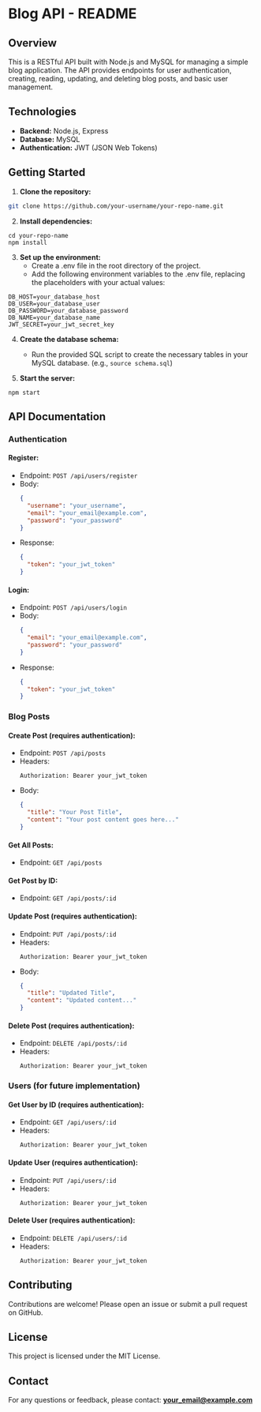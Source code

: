 # Blog API - README

## Overview

This is a RESTful API built with Node.js and MySQL for managing a simple blog application. The API provides endpoints for user authentication, creating, reading, updating, and deleting blog posts, and basic user management.

## Technologies

- **Backend:** Node.js, Express
- **Database:** MySQL
- **Authentication:** JWT (JSON Web Tokens)

## Getting Started

1. **Clone the repository:**

```bash
git clone https://github.com/your-username/your-repo-name.git
```

2. **Install dependencies:**

```
cd your-repo-name
npm install
```

3. **Set up the environment:**
   - Create a .env file in the root directory of the project.
   - Add the following environment variables to the .env file, replacing the placeholders with your actual values:

```
DB_HOST=your_database_host
DB_USER=your_database_user
DB_PASSWORD=your_database_password
DB_NAME=your_database_name
JWT_SECRET=your_jwt_secret_key
```

4. **Create the database schema:**
   - Run the provided SQL script to create the necessary tables in your MySQL database. (e.g., `source schema.sql`)

5. **Start the server:**

```
npm start
```

## API Documentation

### Authentication

#### Register:

- Endpoint: `POST /api/users/register`
- Body:
  ```json
  {
    "username": "your_username",
    "email": "your_email@example.com",
    "password": "your_password"
  }
  ```
- Response:
  ```json
  {
    "token": "your_jwt_token"
  }
  ```

#### Login:

- Endpoint: `POST /api/users/login`
- Body:
  ```json
  {
    "email": "your_email@example.com",
    "password": "your_password"
  }
  ```
- Response:
  ```json
  {
    "token": "your_jwt_token"
  }
  ```

### Blog Posts

#### Create Post (requires authentication):

- Endpoint: `POST /api/posts`
- Headers:
  ```
  Authorization: Bearer your_jwt_token
  ```
- Body:
  ```json
  {
    "title": "Your Post Title",
    "content": "Your post content goes here..."
  }
  ```

#### Get All Posts:

- Endpoint: `GET /api/posts`

#### Get Post by ID:

- Endpoint: `GET /api/posts/:id`

#### Update Post (requires authentication):

- Endpoint: `PUT /api/posts/:id`
- Headers:
  ```
  Authorization: Bearer your_jwt_token
  ```
- Body:
  ```json
  {
    "title": "Updated Title",
    "content": "Updated content..."
  }
  ```

#### Delete Post (requires authentication):

- Endpoint: `DELETE /api/posts/:id`
- Headers:
  ```
  Authorization: Bearer your_jwt_token
  ```

### Users (for future implementation)

#### Get User by ID (requires authentication):

- Endpoint: `GET /api/users/:id`
- Headers:
  ```
  Authorization: Bearer your_jwt_token
  ```

#### Update User (requires authentication):

- Endpoint: `PUT /api/users/:id`
- Headers:
  ```
  Authorization: Bearer your_jwt_token
  ```

#### Delete User (requires authentication):

- Endpoint: `DELETE /api/users/:id`
- Headers:
  ```
  Authorization: Bearer your_jwt_token
  ```

## Contributing

Contributions are welcome! Please open an issue or submit a pull request on GitHub.

## License

This project is licensed under the MIT License.

## Contact

For any questions or feedback, please contact: **your_email@example.com**